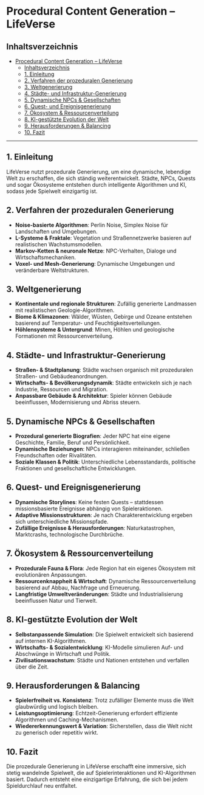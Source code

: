 # Procedural Content Generation – LifeVerse

## Inhaltsverzeichnis

- [Procedural Content Generation – LifeVerse](#procedural-content-generation--lifeverse)
  - [Inhaltsverzeichnis](#inhaltsverzeichnis)
  - [1. Einleitung](#1-einleitung)
  - [2. Verfahren der prozeduralen Generierung](#2-verfahren-der-prozeduralen-generierung)
  - [3. Weltgenerierung](#3-weltgenerierung)
  - [4. Städte- und Infrastruktur-Generierung](#4-städte--und-infrastruktur-generierung)
  - [5. Dynamische NPCs \& Gesellschaften](#5-dynamische-npcs--gesellschaften)
  - [6. Quest- und Ereignisgenerierung](#6-quest--und-ereignisgenerierung)
  - [7. Ökosystem \& Ressourcenverteilung](#7-ökosystem--ressourcenverteilung)
  - [8. KI-gestützte Evolution der Welt](#8-ki-gestützte-evolution-der-welt)
  - [9. Herausforderungen \& Balancing](#9-herausforderungen--balancing)
  - [10. Fazit](#10-fazit)

---

## 1. Einleitung

LifeVerse nutzt prozedurale Generierung, um eine dynamische, lebendige Welt zu erschaffen, die sich ständig weiterentwickelt. Städte, NPCs, Quests und sogar Ökosysteme entstehen durch intelligente Algorithmen und KI, sodass jede Spielwelt einzigartig ist.

## 2. Verfahren der prozeduralen Generierung

- **Noise-basierte Algorithmen**: Perlin Noise, Simplex Noise für Landschaften und Umgebungen.
- **L-Systeme & Fraktale**: Vegetation und Straßennetzwerke basieren auf realistischen Wachstumsmodellen.
- **Markov-Ketten & neuronale Netze**: NPC-Verhalten, Dialoge und Wirtschaftsmechaniken.
- **Voxel- und Mesh-Generierung**: Dynamische Umgebungen und veränderbare Weltstrukturen.

## 3. Weltgenerierung

- **Kontinentale und regionale Strukturen**: Zufällig generierte Landmassen mit realistischen Geologie-Algorithmen.
- **Biome & Klimazonen**: Wälder, Wüsten, Gebirge und Ozeane entstehen basierend auf Temperatur- und Feuchtigkeitsverteilungen.
- **Höhlensysteme & Untergrund**: Minen, Höhlen und geologische Formationen mit Ressourcenverteilung.

## 4. Städte- und Infrastruktur-Generierung

- **Straßen- & Stadtplanung**: Städte wachsen organisch mit prozeduralen Straßen- und Gebäudeanordnungen.
- **Wirtschafts- & Bevölkerungsdynamik**: Städte entwickeln sich je nach Industrie, Ressourcen und Migration.
- **Anpassbare Gebäude & Architektur**: Spieler können Gebäude beeinflussen, Modernisierung und Abriss steuern.

## 5. Dynamische NPCs & Gesellschaften

- **Prozedural generierte Biografien**: Jeder NPC hat eine eigene Geschichte, Familie, Beruf und Persönlichkeit.
- **Dynamische Beziehungen**: NPCs interagieren miteinander, schließen Freundschaften oder Rivalitäten.
- **Soziale Klassen & Politik**: Unterschiedliche Lebensstandards, politische Fraktionen und gesellschaftliche Entwicklungen.

## 6. Quest- und Ereignisgenerierung

- **Dynamische Storylines**: Keine festen Quests – stattdessen missionsbasierte Ereignisse abhängig von Spieleraktionen.
- **Adaptive Missionsstrukturen**: Je nach Charakterentwicklung ergeben sich unterschiedliche Missionspfade.
- **Zufällige Ereignisse & Herausforderungen**: Naturkatastrophen, Marktcrashs, technologische Durchbrüche.

## 7. Ökosystem & Ressourcenverteilung

- **Prozedurale Fauna & Flora**: Jede Region hat ein eigenes Ökosystem mit evolutionären Anpassungen.
- **Ressourcenknappheit & Wirtschaft**: Dynamische Ressourcenverteilung basierend auf Abbau, Nachfrage und Erneuerung.
- **Langfristige Umweltveränderungen**: Städte und Industrialisierung beeinflussen Natur und Tierwelt.

## 8. KI-gestützte Evolution der Welt

- **Selbstanpassende Simulation**: Die Spielwelt entwickelt sich basierend auf internen KI-Algorithmen.
- **Wirtschafts- & Sozialentwicklung**: KI-Modelle simulieren Auf- und Abschwünge in Wirtschaft und Politik.
- **Zivilisationswachstum**: Städte und Nationen entstehen und verfallen über die Zeit.

## 9. Herausforderungen & Balancing

- **Spielerfreiheit vs. Konsistenz**: Trotz zufälliger Elemente muss die Welt glaubwürdig und logisch bleiben.
- **Leistungsoptimierung**: Echtzeit-Generierung erfordert effiziente Algorithmen und Caching-Mechanismen.
- **Wiedererkennungswert & Variation**: Sicherstellen, dass die Welt nicht zu generisch oder repetitiv wirkt.

## 10. Fazit

Die prozedurale Generierung in LifeVerse erschafft eine immersive, sich stetig wandelnde Spielwelt, die auf Spielerinteraktionen und KI-Algorithmen basiert. Dadurch entsteht eine einzigartige Erfahrung, die sich bei jedem Spieldurchlauf neu entfaltet.
